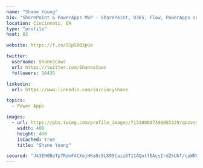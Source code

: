 ```yaml
---
name: "Shane Young"
bio: "SharePoint & PowerApps MVP - SharePoint, O365, Flow, PowerApps consulting? @PowerApps911 | Pure Snark? You found it."
location: Cincinnati, OH
type: "profile"
heat: 82

website: https://t.co/91p5BQ3pUe

twitter:
  username: ShanesCows
  url: https://twitter.com/ShanesCows
  followers: 16435

linkedin:
  url: https://www.linkedin.com/in/cincyshane

topics:
  - Power Apps

images:
  - url: https://pbs.twimg.com/profile_images/713100007398883329/qUzvsvQ3_400x400.jpg
    width: 400
    height: 400
    isCached: true
    title: "Shane Young"

secured: "J43EH0BeTp7RdmF4CXejHKa0c9LK99Caii6T11AQotfEAcsIrdZkUbT/cpWNVhjHjECX0WAVmjGXhPBEQBXUEnnzMjgh+UhciGc21gQDP5FcB7FfJ1k1OI3PlH2faRzEImE41rebKM+jUVgCsRQ5IvzqwaxUm0R2lAIvJQwNQv8+UjyBNlJLKR6BMF56PR9AAH4m5AMJ8Z6kE2bFtlxKZLg5Lz5ksnhsTXXjBMHdLD33xDj9scC3apqfXt6U8HGGQcDTRB+S7BJjV8N/zQfS5ZH4MTv4WlpvFyRHhP7HD3/4AN7XUN60cbkIXb+a8PxlG44pRRwRHE9T7mx2CP184AJ8xJOfTun1Eh0EQ3eOJAykKYmO7Fqh2n1ivlraAxFSc6mL7/hxzz2gQiUjsihXQmB5EtAI0CG3yBqJguNdUfk=;NLWQRw1dcGYMLTLSijiA/w=="
---
```


